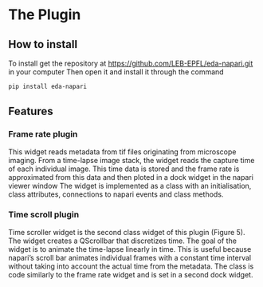 # The Plugin

## How to install

To install get the repository at https://github.com/LEB-EPFL/eda-napari.git in your computer
Then open it and install it through the command
```sh
pip install eda-napari
```


## Features

### Frame rate plugin

This widget reads metadata from tif files originating from microscope imaging. From a time-lapse image stack, the widget reads the capture time of each individual image. This time data is stored and the frame rate is approximated from this data and then ploted in a dock widget in the napari viewer window The widget is implemented as a class with an initialisation, class attributes, connections to napari events and class methods.

### Time scroll plugin

Time scroller widget is the second class widget of this plugin (Figure 5). The widget creates a QScrollbar that discretizes time. The goal of the widget is to animate the time-lapse linearly in time. This is useful because napari’s scroll bar animates individual frames with a constant time interval without taking into account the actual time from the metadata. The class is code similarly to the frame rate widget and is set in a second dock widget.